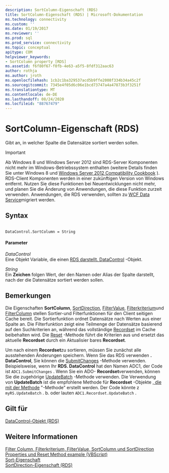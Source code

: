 ```yaml
---
description: SortColumn-Eigenschaft (RDS)
title: SortColumn-Eigenschaft (RDS) | Microsoft-Dokumentation
ms.technology: connectivity
ms.custom: ''
ms.date: 01/19/2017
ms.reviewer: ''
ms.prod: sql
ms.prod_service: connectivity
ms.topic: conceptual
apitype: COM
helpviewer_keywords:
- SortColumn property [RDS]
ms.assetid: f6f80f67-f0fb-4e63-a5f5-8fdf312aac63
author: rothja
ms.author: jroth
ms.openlocfilehash: 1cb2c1ba329537acd5b9ffe2008f334b34a45c2f
ms.sourcegitcommit: 7345e4f05d6c06e1bcd73747a4a47873b3f3251f
ms.translationtype: MT
ms.contentlocale: de-DE
ms.lasthandoff: 08/24/2020
ms.locfileid: "88767479"
---
```

# <a name="sortcolumn-property-rds"></a>SortColumn-Eigenschaft (RDS)
Gibt an, in welcher Spalte die Datensätze sortiert werden sollen.  
  
> [!IMPORTANT]
>  Ab Windows 8 und Windows Server 2012 sind RDS-Server Komponenten nicht mehr im Windows-Betriebssystem enthalten (weitere Details finden Sie unter Windows 8 und [Windows Server 2012 Compatibility Cookbook](https://www.microsoft.com/download/details.aspx?id=27416) ). RDS-Client Komponenten werden in einer zukünftigen Version von Windows entfernt. Nutzen Sie diese Funktionen bei Neuentwicklungen nicht mehr, und planen Sie die Änderung von Anwendungen, die diese Funktion zurzeit verwenden. Anwendungen, die RDS verwenden, sollten zu [WCF Data Service](https://go.microsoft.com/fwlink/?LinkId=199565)migriert werden.  
  
## <a name="syntax"></a>Syntax  
  
```  
  
DataControl.SortColumn = String  
```  
  
#### <a name="parameters"></a>Parameter  
 *DataControl*  
 Eine Objekt Variable, die einen [RDS darstellt. DataControl](./datacontrol-object-rds.md) -Objekt.  
  
 *String*  
 Ein **Zeichen** folgen Wert, der den Namen oder Alias der Spalte darstellt, nach der die Datensätze sortiert werden sollen.  
  
## <a name="remarks"></a>Bemerkungen  
 Die Eigenschaften **SortColumn**, [SortDirection](./sortdirection-property-rds.md), [FilterValue](./filtervalue-property-rds.md), [Filterkriterium](./filtercriterion-property-rds.md)und [FilterColumn](./filtercolumn-property-rds.md) stellen Sortier-und Filterfunktionen für den Client seitigen Cache bereit. Die Sortierfunktion ordnet Datensätze nach Werten aus einer Spalte an. Die Filterfunktion zeigt eine Teilmenge der Datensätze basierend auf den Suchkriterien an, während das vollständige [Recordset](../ado-api/recordset-object-ado.md) im Cache beibehalten wird. Die [Reset](./reset-method-rds.md) -Methode führt die Kriterien aus und ersetzt das aktuelle **Recordset** durch ein Aktualisier bares **Recordset**.  
  
 Um nach einem **Recordset**zu sortieren, müssen Sie zunächst alle ausstehenden Änderungen speichern. Wenn Sie das RDS verwenden **. DataControl**, Sie können die [SubmitChanges](./submitchanges-method-rds.md) -Methode verwenden. Beispielsweise, wenn Ihr **RDS. DataControl** hat den Namen ADC1, der Code ist `ADC1.SubmitChanges` . Wenn Sie ein ADO- **Recordset**verwenden, können Sie die zugehörige [UpdateBatch](../ado-api/updatebatch-method.md) -Methode verwenden. Die Verwendung von **UpdateBatch** ist die empfohlene Methode für **Recordset** -Objekte [, die mit der Methode](./createrecordset-method-rds.md) "-Methode" erstellt werden. Der Code könnte z `myRS.UpdateBatch` . b. oder lauten `ADC1.Recordset.UpdateBatch` .  
  
## <a name="applies-to"></a>Gilt für  
 [DataControl-Objekt (RDS)](./datacontrol-object-rds.md)  
  
## <a name="see-also"></a>Weitere Informationen  
 [Filter Column, Filterkriterium, FilterValue, SortColumn und SortDirection Properties und Reset Method example (VBScript)](./filter-column-criterion-value-sortcolumn-sortdirection-example-vbscript.md)   
 [Sort-Eigenschaft](../ado-api/sort-property.md)   
 [SortDirection-Eigenschaft (RDS)](./sortdirection-property-rds.md)